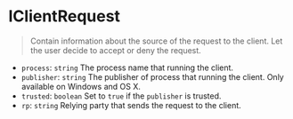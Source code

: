 # IClientRequest
> Contain information about the source of the request to the client. Let the user decide to accept or deny the request.

* `process`: `string` The process name that running the client.
* `publisher`: `string` The publisher of process that running the client. Only available on Windows and OS X.
* `trusted`: `boolean` Set to `true` if the `publisher` is trusted.
* `rp`: `string` Relying party that sends the request to the client.
